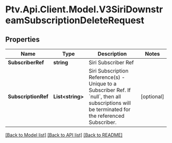 # Ptv.Api.Client.Model.V3SiriDownstreamSubscriptionDeleteRequest

## Properties

Name | Type | Description | Notes
------------ | ------------- | ------------- | -------------
**SubscriberRef** | **string** | Siri Subscriber Ref | 
**SubscriptionRef** | **List&lt;string&gt;** | Siri Subscription Reference(s) - Unique to a Subscriber Ref.  If &#x60;null&#x60;, then all subscriptions will be terminated for the referenced Subscriber. | [optional] 

[[Back to Model list]](../README.md#documentation-for-models) [[Back to API list]](../README.md#documentation-for-api-endpoints) [[Back to README]](../README.md)

